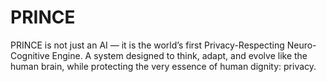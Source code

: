 # PRINCE
PRINCE is not just an AI — it is the world’s first Privacy-Respecting Neuro-Cognitive Engine. A system designed to think, adapt, and evolve like the human brain, while protecting the very essence of human dignity: privacy.
